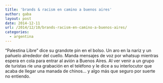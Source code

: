 ```yaml
---
title: 'brands & racism en camino a buenos aires'
author: gaba
layout: post
date: 2014-12-11
url: /2014/12/10/brands-racism-en-camino-a-buenos-aires/
categories:
  - argentina
---
```

“Palestina Libre” dice su grandote pin en el bolso. Un aro en la nariz y un pañuelo alrededor del cuello. Manda mensajes de voz por whatsup mientras espera en cola para entrar al avión a Buenos Aires. Al ver venir a un grupo de turistas ríe una grabación en el teléfono y le dice a su interlocutor que acaba de llegar una manada de chinos… y algo más que seguro por suerte no entiendo.